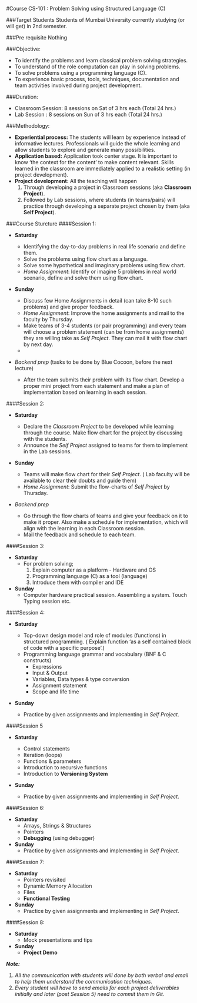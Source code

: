 #Course CS-101 : Problem Solving using Structured Language (C)

###Target Students 
Students of Mumbai University currently studying (or will get) in 2nd semester.

###Pre requisite
Nothing

###Objective:
- To identify the problems and learn classical problem solving strategies.
- To understand of the role computation can play in solving problems.
- To solve problems using a programming language (C).
- To experience basic process, tools, techniques, documentation and team activities involved during project development.

###Duration: 
- Classroom Session: 8 sessions on Sat of 3 hrs each (Total 24 hrs.)
- Lab Session : 8 sessions on Sun of 3 hrs each (Total 24 hrs.)
	

###Methodology:
- __Experiential process:__ The students will learn by experience instead of informative lectures. Professionals will guide the whole learning and allow students to explore and generate many possibilities.
- __Application based:__ Application took center stage. It is important to know ‘the context for the content’ to make content relevant. Skills learned in the classroom are immediately applied to a realistic setting (in project development). 
- __Project development:__ All the teaching will happen
	1. Through developing a project in Classroom sessions (aka **Classroom Project**). 
	2. Followed by Lab sessions, where students (in teams/pairs) will practice through developing a separate project chosen by them (aka **Self Project**). 

###Course Sturcture
####Session 1: 
- **Saturday**
	- Identifying the day-to-day problems in real life scenario and define them. 
	- Solve the problems using flow chart as a language.
	- Solve some hypothetical and imaginary problems using flow chart.
	- _Home Assignment_: Identify or imagine 5 problems in real world scenario, define and solve them using flow chart. 

- **Sunday**
	- Discuss few Home Assignments in detail (can take 8-10 such problems) and give proper feedback.
	- _Home Assignment_: Improve the home assignments and mail to the faculty by Thursday. 
	- Make teams of 3-4 students (or pair programming) and every team will choose a problem statement (can be from home assignments) they are willing take as _Self Project_. They can mail it with flow chart by next day.
	- 
	
- *Backend prep* (tasks to be done by Blue Cocoon, before the next lecture)
	- After the team submits their problem with its flow chart. Develop a proper mini project from each statement and make a plan of implementation based on learning in each session.

####Session 2: 
- **Saturday**
	- Declare the _Classroom Project_ to be developed while learning through the course.  Make flow chart for the project by discussing with the students. 
	- Announce the _Self Project_ assigned to teams for them to implement in the Lab sessions.

- **Sunday**
	- Teams will make flow chart for their _Self Project_. ( Lab faculty will be available to clear their doubts and guide them)
	- _Home Assignment_: Submit the flow-charts of _Self Project_ by Thursday.

- *Backend prep* 
	- Go through the flow charts of teams and give your feedback on it to make it proper. Also make a schedule for implementation, which will align with the learning in each Classroom session. 
	- Mail the feedback and schedule to each team.

####Session 3:
- **Saturday**
	- For problem solving;
		1. Explain computer as a platform - Hardware and OS 
		2. Programming language (C) as a tool (language)
		3. Introduce them with compiler and IDE 
- **Sunday**
	- Computer hardware practical session. Assembling a system. Touch Typing session etc.

####Session 4: 
- **Saturday** 
	- Top-down design model and role of modules (functions) in structured programming. ( Explain function ‘as a self contained block of code with a specific purpose’.)
	- Programming language grammar and vocabulary (BNF & C constructs)
		- Expressions
		- Input & Output
		- Variables, Data types & type conversion
		- Assignment statement 
		- Scope and life time
		
- **Sunday** 
	- Practice by given assignments and implementing in _Self Project_.

####Session 5 
- **Saturday**
	- Control statements
	- Iteration (loops)
	- Functions & parameters 
	- Introduction to recursive functions
	-  Introduction to **Versioning System**

- **Sunday**
	- Practice by given assignments and implementing in _Self Project_.

####Session 6: 
- **Saturday**
	- Arrays, Strings & Structures
	- Pointers
	-  __Debugging__ (using debugger)
- **Sunday**
	- Practice by given assignments and implementing in _Self Project_.

####Session 7:
- **Saturday**
	- Pointers revisited
	- Dynamic Memory Allocation
	- Files
	- __Functional Testing__
- **Sunday**
	- Practice by given assignments and implementing in _Self Project_.

####Session 8: 
- **Saturday**
	- Mock presentations and tips
- **Sunday**
	- __Project Demo__


***Note:***

1. *All the communication with students will done by both verbal and email to help them understand the communication techniques.*
2. *Every student will have to send emails for each project deliverables initially and later (post Session 5) need to commit them in Git.*


